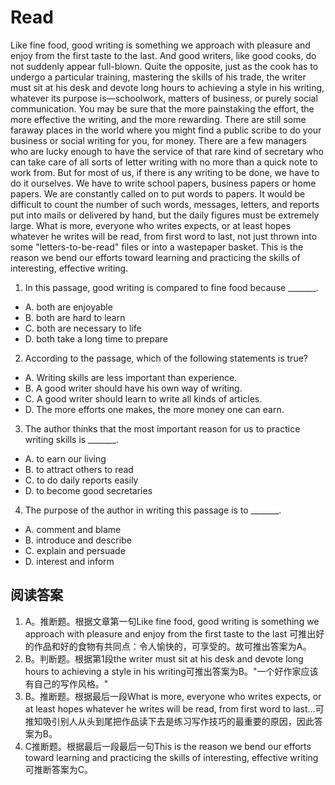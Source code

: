 # Read
Like fine food, good writing is something we approach with pleasure and enjoy from the first taste to the last. And good writers, like good cooks, do not suddenly appear full-blown. Quite the opposite, just as the cook has to undergo a particular training, mastering the skills of his trade, the writer must sit at his desk and devote long hours to achieving a style in his writing, whatever its purpose is—schoolwork, matters of business, or purely social communication.
You may be sure that the more painstaking the effort, the more effective the writing, and the more rewarding.
There are still some faraway places in the world where you might find a public scribe to do your business or social writing for you, for money. There are a few managers who are lucky enough to have the service of that rare kind of secretary who can take care of all sorts of letter writing with no more than a quick note to work from. But for most of us, if there is any writing to be done, we have to do it ourselves.
We have to write school papers, business papers or home papers. We are constantly called on to put words to papers. It would be difficult to count the number of such words, messages, letters, and reports put into mails or delivered by hand, but the daily figures must be extremely large. What is more, everyone who writes expects, or at least hopes whatever he writes will be read, from first word to last, not just thrown into some "letters-to-be-read" files or into a wastepaper basket. This is the reason we bend our efforts toward learning and practicing the skills of interesting, effective writing.
1. In this passage, good writing is compared to fine food because _______.
 * A. both are enjoyable 
 * B. both are hard to learn
 * C. both are necessary to life 
 * D. both take a long time to prepare
2. According to the passage, which of the following statements is true?
 * A. Writing skills are less important than experience.
 * B. A good writer should have his own way of writing.
 * C. A good writer should learn to write all kinds of articles.
 * D. The more efforts one makes, the more money one can earn.
3. The author thinks that the most important reason for us to practice writing skills is _______.
 * A. to earn our living 
 * B. to attract others to read
 * C. to do daily reports easily 
 * D. to become good secretaries
4. The purpose of the author in writing this passage is to _______.
 * A. comment and blame 
 * B. introduce and describe
 * C. explain and persuade 
 * D. interest and inform
## 阅读答案
1. A。推断题。根据文章第一句Like fine food, good writing is something we approach with pleasure and enjoy from the first taste to the last 可推出好的作品和好的食物有共同点：令人愉快的，可享受的。故可推出答案为A。
2. B。判断题。根据第1段the writer must sit at his desk and devote long hours to achieving a style in his writing可推出答案为B。"一个好作家应该有自己的写作风格。"
3. B。推断题。根据最后一段What is more, everyone who writes expects, or at least hopes whatever he writes will be read, from first word to last…可推知吸引别人从头到尾把作品读下去是练习写作技巧的最重要的原因，因此答案为B。
4. C推断题。根据最后一段最后一句This is the reason we bend our efforts toward learning and practicing the skills of interesting, effective writing可推断答案为C。
